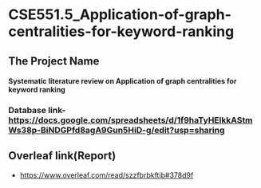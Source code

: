# CSE551.5_Application-of-graph-centralities-for-keyword-ranking

## The Project Name
#### Systematic literature review on Application of graph centralities for keyword ranking
### Database link-https://docs.google.com/spreadsheets/d/1f9haTyHElkkAStmWs38p-BiNDGPfd8agA9Gun5HiD-g/edit?usp=sharing
## Overleaf link(Report)
* https://www.overleaf.com/read/szzfbrbkftjb#378d9f


